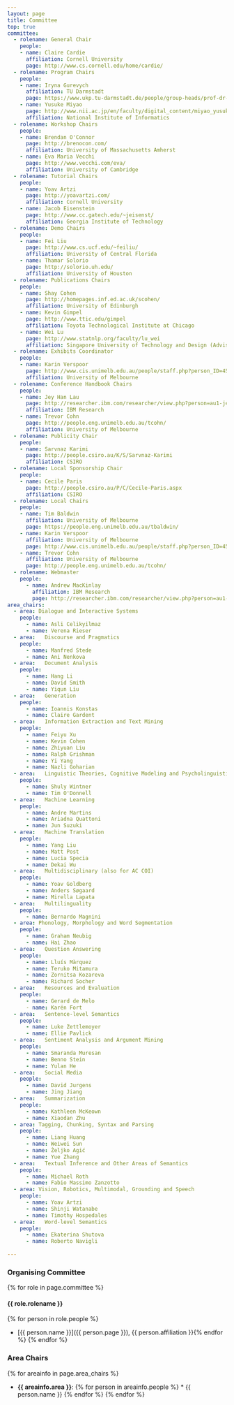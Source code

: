 ```yaml
---
layout: page
title: Committee
top: true
committee:
  - rolename: General Chair
    people:
    - name: Claire Cardie
      affiliation: Cornell University
      page: http://www.cs.cornell.edu/home/cardie/
  - rolename: Program Chairs
    people:
    - name: Iryna Gurevych
      affiliation: TU Darmstadt  
      page: https://www.ukp.tu-darmstadt.de/people/group-heads/prof-dr-iryna-gurevych/
    - name: Yusuke Miyao
      page: http://www.nii.ac.jp/en/faculty/digital_content/miyao_yusuke/
      affiliation: National Institute of Informatics
  - rolename: Workshop Chairs
    people:
    - name: Brendan O'Connor
      page: http://brenocon.com/
      affiliation: University of Massachusetts Amherst
    - name: Eva Maria Vecchi
      page: http://www.vecchi.com/eva/
      affiliation: University of Cambridge
  - rolename: Tutorial Chairs
    people:
    - name: Yoav Artzi
      page: http://yoavartzi.com/
      affiliation: Cornell University
    - name: Jacob Eisenstein
      page: http://www.cc.gatech.edu/~jeisenst/
      affiliation: Georgia Institute of Technology
  - rolename: Demo Chairs
    people:
    - name: Fei Liu
      page: http://www.cs.ucf.edu/~feiliu/
      affiliation: University of Central Florida
    - name: Thamar Solorio
      page: http://solorio.uh.edu/
      affiliation: University of Houston
  - rolename: Publications Chairs
    people:
    - name: Shay Cohen
      page: http://homepages.inf.ed.ac.uk/scohen/
      affiliation: University of Edinburgh
    - name: Kevin Gimpel
      page: http://www.ttic.edu/gimpel
      affiliation: Toyota Technological Institute at Chicago
    - name: Wei Lu
      page: http://www.statnlp.org/faculty/lu_wei
      affiliation: Singapore University of Technology and Design (Advisory)
  - rolename: Exhibits Coordinator
    people:
    - name: Karin Verspoor
      page: http://www.cis.unimelb.edu.au/people/staff.php?person_ID=458973
      affiliation: University of Melbourne
  - rolename: Conference Handbook Chairs
    people:
    - name: Jey Han Lau
      page: http://researcher.ibm.com/researcher/view.php?person=au1-jeyhan.lau
      affiliation: IBM Research
    - name: Trevor Cohn
      page: http://people.eng.unimelb.edu.au/tcohn/
      affiliation: University of Melbourne
  - rolename: Publicity Chair
    people:
    - name: Sarvnaz Karimi
      page: http://people.csiro.au/K/S/Sarvnaz-Karimi
      affiliation: CSIRO
  - rolename: Local Sponsorship Chair
    people:
    - name: Cecile Paris
      page: http://people.csiro.au/P/C/Cecile-Paris.aspx
      affiliation: CSIRO
  - rolename: Local Chairs
    people:
    - name: Tim Baldwin
      affiliation: University of Melbourne
      page: https://people.eng.unimelb.edu.au/tbaldwin/
    - name: Karin Verspoor
      affiliation: University of Melbourne
      page: http://www.cis.unimelb.edu.au/people/staff.php?person_ID=458973
    - name: Trevor Cohn
      affiliation: University of Melbourne
      page: http://people.eng.unimelb.edu.au/tcohn/
  - rolename: Webmaster
    people: 
      - name: Andrew MacKinlay
        affiliation: IBM Research
        page: http://researcher.ibm.com/researcher/view.php?person=au1-admackin
area_chairs:
  - area: Dialogue and Interactive Systems
    people: 
      - name: Asli Celikyilmaz
      - name: Verena Rieser
  - area:   Discourse and Pragmatics
    people:
      - name: Manfred Stede
      - name: Ani Nenkova
  - area:   Document Analysis
    people:
      - name: Hang Li
      - name: David Smith
      - name: Yiqun Liu
  - area:   Generation
    people:
      - name: Ioannis Konstas
      - name: Claire Gardent
  - area:   Information Extraction and Text Mining
    people:
      - name: Feiyu Xu
      - name: Kevin Cohen
      - name: Zhiyuan Liu
      - name: Ralph Grishman
      - name: Yi Yang
      - name: Nazli Goharian
  - area:   Linguistic Theories, Cognitive Modeling and Psycholinguistics
    people: 
      - name: Shuly Wintner
      - name: Tim O'Donnell
  - area:   Machine Learning
    people:
      - name: Andre Martins
      - name: Ariadna Quattoni
      - name: Jun Suzuki
  - area:   Machine Translation
    people:
      - name: Yang Liu
      - name: Matt Post
      - name: Lucia Specia
      - name: Dekai Wu
  - area:   Multidisciplinary (also for AC COI)
    people:
      - name: Yoav Goldberg
      - name: Anders Søgaard
      - name: Mirella Lapata
  - area:   Multilinguality
    people:
      - name: Bernardo Magnini
  - area: Phonology, Morphology and Word Segmentation
    people:
      - name: Graham Neubig
      - name: Hai Zhao
  - area:   Question Answering
    people:
      - name: Lluís Màrquez
      - name: Teruko Mitamura
      - name: Zornitsa Kozareva
      - name: Richard Socher
  - area:   Resources and Evaluation
    people:
      - name: Gerard de Melo
      - name: Karën Fort
  - area:   Sentence-level Semantics
    people:
      - name: Luke Zettlemoyer
      - name: Ellie Pavlick
  - area:   Sentiment Analysis and Argument Mining
    people:
      - name: Smaranda Muresan
      - name: Benno Stein
      - name: Yulan He
  - area:   Social Media
    people:
      - name: David Jurgens
      - name: Jing Jiang
  - area:   Summarization
    people:
      - name: Kathleen McKeown
      - name: Xiaodan Zhu
  - area: Tagging, Chunking, Syntax and Parsing
    people: 
      - name: Liang Huang
      - name: Weiwei Sun
      - name: Željko Agić
      - name: Yue Zhang
  - area:   Textual Inference and Other Areas of Semantics
    people:
      - name: Michael Roth
      - name: Fabio Massimo Zanzotto
  - area: Vision, Robotics, Multimodal, Grounding and Speech
    people:
      - name: Yoav Artzi
      - name: Shinji Watanabe
      - name: Timothy Hospedales    
  - area:   Word-level Semantics
    people:
      - name: Ekaterina Shutova
      - name: Roberto Navigli
      
---
```



### Organising Committee

{% for role in page.committee %}
#### {{ role.rolename }}

  {% for person in role.people %}
  * [{{ person.name }}]({{ person.page }}), {{ person.affiliation }}{% endfor %}
{% endfor %}

### Area Chairs
{% for areainfo in page.area_chairs %}
  * **{{ areainfo.area }}**:
  {% for person in areainfo.people %}    * {{ person.name }}
  {% endfor %}
{% endfor %}

